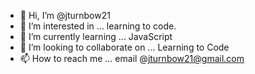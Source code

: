 - 👋 Hi, I’m @jturnbow21
- 👀 I’m interested in ... learning to code. 
- 🌱 I’m currently learning ... JavaScript
- 💞️ I’m looking to collaborate on ... Learning to Code
- 📫 How to reach me ... email @jturnbow21@gmail.com

<!---
jturnbow21/jturnbow21 is a ✨ special ✨ repository because its `README.md` (this file) appears on your GitHub profile.
You can click the Preview link to take a look at your changes.
--->

